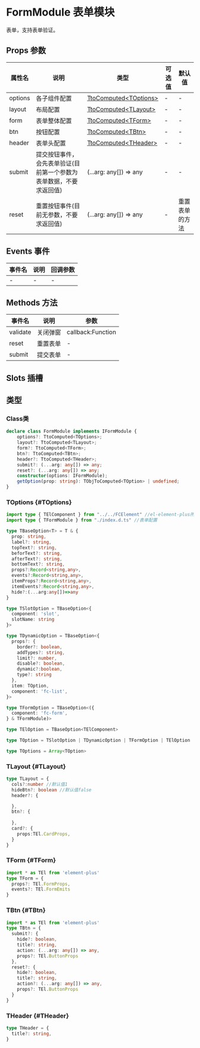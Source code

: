 # FormModule 表单模块
表单，支持表单验证。

## Props 参数
| 属性名  | 说明         | 类型                                                                      | 可选值 | 默认值 |
| ------- | ------------ | ------------------------------------------------------------------------- | ------ | ------ |
| options | 各子组件配置 | [TtoComputed](./../common/TtoComputed)[\<TOptions\>](#TOptions)           | -      | -      |
| layout  | 布局配置     | [TtoComputed](./../common/TtoComputed)[\<TLayout\>](#TLayout)             | -      | -      |
| form    | 表单整体配置     | [TtoComputed](./../common/TtoComputed)[\<TForm\>](#TForm) | -      | -      |
| btn     | 按钮配置     | [TtoComputed](./../common/TtoComputed)[\<TBtn\>](#TBtn) | -      | -      |
| header  | 表单头配置     | [TtoComputed](./../common/TtoComputed)[\<THeader\>](#THeader) | -      | -      |
| submit  | 提交按钮事件，会先表单验证(目前第一个参数为表单数据，不要求返回值)  | (...arg: any[]) => any | -      | -      |
| reset   | 重置按钮事件(目前无参数，不要求返回值)  | (...arg: any[]) => any | -      | 重置表单的方法      |

## Events 事件

| 事件名 | 说明 | 回调参数 |
| ------ | ---- | -------- |
| -      | -    | -        |


## Methods 方法
| 事件名   | 说明     | 参数              |
| -------- | -------- | ----------------- |
| validate | 关闭弹窗 | callback:Function |
| reset    | 重置表单 | -                 |
| submit   | 提交表单 | -                 |

## Slots 插槽

## 类型
### Class类
```` typescript
declare class FormModule implements IFormModule {
    options?: TtoComputed<TOptions>;
    layout?: TtoComputed<TLayout>;
    form?: TtoComputed<TForm>;
    btn?: TtoComputed<TBtn>;
    header?: TtoComputed<THeader>;
    submit?: (...arg: any[]) => any;
    reset?: (...arg: any[]) => any;
    constructor(options: IFormModule);
    getOption(prop: string): TObjToComputed<TOption> | undefined;
}
````
### TOptions {#TOptions}
```` typescript
import type { TElComponent } from "../../FCElement" //el-element-plus所有组件
import type { TFormModule } from "./index.d.ts" //表单配置

type TBaseOption<T> = T & {
  prop: string,
  label?: string,
  topText?: string,
  beforText?: string,
  afterText?: string,
  bottomText?: string,
  props?:Record<string,any>,
  events?:Record<string,any>,
  itemProps?:Record<string,any>,
  itemEvents?:Record<string,any>,
  hide?:(...arg:any[])=>any
}

type TSlotOption = TBaseOption<{
  component: 'slot',
  slotName: string
}>

type TDynamicOption = TBaseOption<{
  props?: {
    border?: boolean,
    addTypes?: string,
    limit?: number,
    disable?: boolean,
    dynamic?:boolean,
    type?: string
  },
  item: TOption,
  component: 'fc-list',
}>

type TFormOption = TBaseOption<({
  component: 'fc-form',
} & TFormModule)>

type TElOption = TBaseOption<TElComponent>

type TOption = TSlotOption | TDynamicOption | TFormOption | TElOption

type TOptions = Array<TOption>
````

### TLayout {#TLayout}
```` typescript
type TLayout = {
  cols?:number //默认值1
  hideBtn?: boolean //默认值false
  header?: {

  },
  btn?: {
    
  },
  card?: {
    props:TEl.CardProps,
  }
}
````

### TForm {#TForm}
```` typescript
import * as TEl from 'element-plus'
type TForm = {
  props?: TEl.FormProps,
  events?: TEl.FormEmits
}
````
### TBtn {#TBtn}
```` typescript
import * as TEl from 'element-plus'
type TBtn = {
  submit?: {
    hide?: boolean,
    title?: string,
    action: (...arg: any[]) => any,
    props?: TEl.ButtonProps
  },
  reset?: {
    hide?: boolean,
    title?: string,
    action?: (...arg: any[]) => any,
    props?: TEl.ButtonProps
  }
}
````

### THeader {#THeader}
```` typescript
type THeader = {
  title?: string,
}
````


